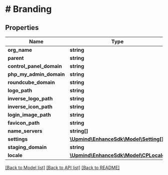 # # Branding

## Properties

Name | Type | Description | Notes
------------ | ------------- | ------------- | -------------
**org_name** | **string** |  |
**parent** | **string** |  | [optional]
**control_panel_domain** | **string** |  | [optional]
**php_my_admin_domain** | **string** |  | [optional]
**roundcube_domain** | **string** |  | [optional]
**logo_path** | **string** |  | [optional]
**inverse_logo_path** | **string** |  | [optional]
**inverse_icon_path** | **string** |  | [optional]
**login_image_path** | **string** |  | [optional]
**favicon_path** | **string** |  | [optional]
**name_servers** | **string[]** |  | [optional]
**settings** | [**\Upmind\EnhanceSdk\Model\Setting[]**](Setting.md) |  |
**staging_domain** | **string** |  | [optional]
**locale** | [**\Upmind\EnhanceSdk\Model\CPLocale**](CPLocale.md) |  |

[[Back to Model list]](../../README.md#models) [[Back to API list]](../../README.md#endpoints) [[Back to README]](../../README.md)
